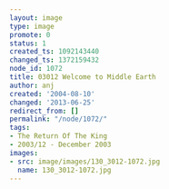 ```yaml
---
layout: image
type: image
promote: 0
status: 1
created_ts: 1092143440
changed_ts: 1372159432
node_id: 1072
title: 03012 Welcome to Middle Earth
author: anj
created: '2004-08-10'
changed: '2013-06-25'
redirect_from: []
permalink: "/node/1072/"
tags:
- The Return Of The King
- 2003/12 - December 2003
images:
- src: image/images/130_3012-1072.jpg
  name: 130_3012-1072.jpg
---
```


